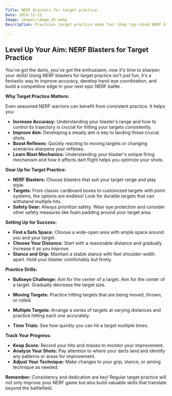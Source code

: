 ```yaml
---
Title: NERF blasters for target practice
Date: 2024-11-21
Image: images/image_41.webp
Description: Precision target practice made fun! Shop top-rated NERF blasters perfect for honing your accuracy and skills.  😈🎯  Get yours now. 

---
```


## Level Up Your Aim: NERF Blasters for Target Practice

You've got the darts, you've got the enthusiasm, now it's time to sharpen your skills!  Using NERF blasters for target practice isn't just fun, it's a fantastic way to improve accuracy, develop hand-eye coordination, and build a competitive edge in your next epic NERF battle.  

**Why Target Practice Matters:**

Even seasoned NERF warriors can benefit from consistent practice.  It helps you:

* **Increase Accuracy:**  Understanding your blaster's range and how to control its trajectory is crucial for hitting your targets consistently.
* **Improve Aim:**  Developing a steady aim is key to landing those crucial shots.
* **Boost Reflexes:**  Quickly reacting to moving targets or changing scenarios sharpens your reflexes.
* **Learn Blast Mechanics:**  Understanding your blaster's unique firing mechanism and how it affects dart flight helps you optimize your shots.

**Gear Up for Target Practice:**

* **NERF Blasters:**  Choose blasters that suit your target range and play style.  
* **Targets:**  From classic cardboard boxes to customized targets with point systems, the options are endless! Look for durable targets that can withstand multiple hits.  
* **Safety Gear:**  Always prioritize safety. Wear eye protection and consider other safety measures like foam padding around your target area.

**Setting Up for Success:**

* **Find a Safe Space:**  Choose a wide-open area with ample space around you and your target. 
* **Choose Your Distance:**  Start with a reasonable distance and gradually increase it as you improve.
* **Stance and Grip:**  Maintain a stable stance with feet shoulder-width apart.  Hold your blaster comfortably but firmly.

**Practice Drills:**

* **Bullseye Challenge:**  Aim for the center of a target. Aim for the center of a target. Gradually decrease the target size.

* **Moving Targets:**  Practice hitting targets that are being moved, thrown, or rolled.
* **Multiple Targets:**  Arrange a series of targets at varying distances and practice hitting each one accurately. 
* **Time Trials:**  See how quickly you can hit a target multiple times. 

**Track Your Progress:**

* **Keep Score:**  Record your hits and misses to monitor your improvement. 
* **Analyze Your Shots:**  Pay attention to where your darts land and identify any patterns or areas for improvement. 
* **Adjust Your Technique:**  Make changes to your grip, stance, or aiming technique as needed.

**Remember:**  Consistency and dedication are key! Regular target practice will not only improve your NERF game but also build valuable skills that translate beyond the battlefield.  


 
